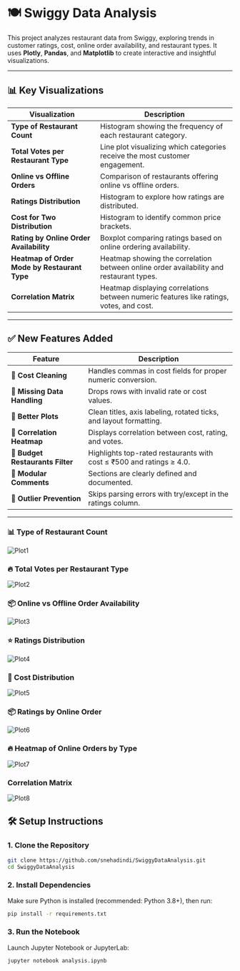 # 🍽️ Swiggy Data Analysis

This project analyzes restaurant data from Swiggy, exploring trends in customer ratings, cost, online order availability, and restaurant types. It uses **Plotly**, **Pandas**, and **Matplotlib** to create interactive and insightful visualizations.

---


## 📊 Key Visualizations

| Visualization | Description |
|---------------|-------------|
| **Type of Restaurant Count** | Histogram showing the frequency of each restaurant category. |
| **Total Votes per Restaurant Type** | Line plot visualizing which categories receive the most customer engagement. |
| **Online vs Offline Orders** | Comparison of restaurants offering online vs offline orders. |
| **Ratings Distribution** | Histogram to explore how ratings are distributed. |
| **Cost for Two Distribution** | Histogram to identify common price brackets. |
| **Rating by Online Order Availability** | Boxplot comparing ratings based on online ordering availability. |
| **Heatmap of Order Mode by Restaurant Type** | Heatmap showing the correlation between online order availability and restaurant types. |
| **Correlation Matrix** | Heatmap displaying correlations between numeric features like ratings, votes, and cost. |

---

## ✅ New Features Added

| Feature | Description |
|---------|-------------|
| 📌 **Cost Cleaning** | Handles commas in cost fields for proper numeric conversion. |
| 📌 **Missing Data Handling** | Drops rows with invalid rate or cost values. |
| 📌 **Better Plots** | Clean titles, axis labeling, rotated ticks, and layout formatting. |
| 📌 **Correlation Heatmap** | Displays correlation between cost, rating, and votes. |
| 📌 **Budget Restaurants Filter** | Highlights top-rated restaurants with cost ≤ ₹500 and ratings ≥ 4.0. |
| 📌 **Modular Comments** | Sections are clearly defined and documented. |
| 📌 **Outlier Prevention** | Skips parsing errors with try/except in the ratings column. |


---
### 📊 Type of Restaurant Count
![Plot1](plots/plot1.png)

### 🔥 Total Votes per Restaurant Type
![Plot2](plots/plot2.png)

### 📦 Online vs Offline Order Availability
![Plot3](plots/plot3.png)

### ⭐ Ratings Distribution
![Plot4](plots/plot4.png)

### 💸 Cost Distribution
![Plot5](plots/plot5.png)

### 📦 Ratings by Online Order
![Plot6](plots/plot6.png)

### 🔥 Heatmap of Online Orders by Type
![Plot7](plots/plot7.png)

### Correlation Matrix
![Plot8](plots/plot8.png)


## 🛠️ Setup Instructions

### 1. Clone the Repository
```bash
git clone https://github.com/snehadindi/SwiggyDataAnalysis.git
cd SwiggyDataAnalysis
```

### 2. Install Dependencies
Make sure Python is installed (recommended: Python 3.8+), then run:
```bash
pip install -r requirements.txt
```

### 3. Run the Notebook
Launch Jupyter Notebook or JupyterLab:
```bash
jupyter notebook analysis.ipynb
```
